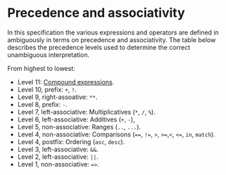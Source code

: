# Precedence and associativity

In this specification the various expressions and operators are defined in ambiguously in terms on precedence and associativity. The table below describes the precedence levels used to determine the correct unambiguous interpretation.

From highest to lowest:

* Level 11: [Compound expressions](#sec-Compound-expressions).
* Level 10, prefix: `+`, `!`.
* Level 9, right-assoative: [](#sec-Binary-double-star-operator) `**`.
* Level 8, prefix: `-`.
* Level 7, left-associative: Multiplicatives (`*`, `/`, `%`).
* Level 6, left-associative: Additives (`+`, `-`),
* Level 5, non-associative: Ranges (`..`, `...`).
* Level 4, non-associative: Comparisons (`==`, `!=`, `>`, `>=`,`<`, `<=`, `in`, `match`).
* Level 4, postfix: Ordering (`asc`, `desc`).
* Level 3, left-associative: `&&`.
* Level 2, left-associative: `||`.
* Level 1, non-associative: `=>`.
